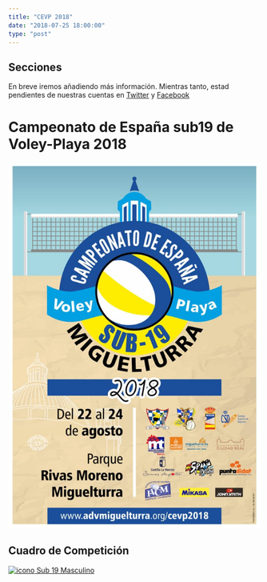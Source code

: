 ```yaml
---
title: "CEVP 2018"
date: "2018-07-25 18:00:00"
type: "post"
---
```


<aside>
<h2>Secciones</h2>

<p>En breve iremos añadiendo más información. Mientras tanto, estad
pendientes de nuestras cuentas en <a
href="https://www.twitter.com/advmiguelturra">Twitter</a> y <a
href="https://www.facebook.com/advmiguelturra">Facebook</a></p>

<!-- <p><a href="#Participantes"></a>Participantes</p> -->
<!-- <p><a href="#Grupos"></a>Grupos</p> -->
<!-- <p><a href="#Resultados"></a>Resultados</p> -->
<!-- <p><a href="#Fotos"></a>Fotos</p> -->
<!-- <p><a href="#Streaming"></a>Streaming</p> -->
<!-- <p><a href="#Instalaciones"></a>Instalaciones</p> -->
<!-- <p><a href="#Organización"></a>Organización y Colaboradores</p> -->
</aside>

# Campeonato de España sub19 de Voley-Playa 2018

![Cartel del Campeonato](cartel-cevp2018.jpg)


## Cuadro de Competición

[![icono](http://www.advmiguelturra.org/logos/pdficon.png) Sub 19 Masculino](sub19m.pdf)
